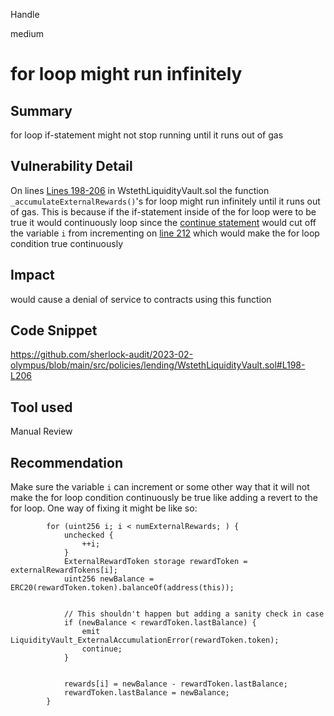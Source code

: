 Handle

medium

# for loop might run infinitely

## Summary
for loop if-statement might not stop running until it runs out of gas
## Vulnerability Detail
On lines [Lines 198-206](https://github.com/sherlock-audit/2023-02-olympus/blob/main/src/policies/lending/WstethLiquidityVault.sol#L198-L206) in WstethLiquidityVault.sol the function `_accumulateExternalRewards()`'s for loop might run infinitely until it runs out of gas. This is because if the if-statement inside of the for loop were to be true it would continuously  loop since the [continue statement](https://github.com/sherlock-audit/2023-02-olympus/blob/main/src/policies/lending/WstethLiquidityVault.sol#L205) would cut off the variable `i` from incrementing on [line 212](https://github.com/sherlock-audit/2023-02-olympus/blob/main/src/policies/lending/WstethLiquidityVault.sol#L212) which would make the for loop condition true continuously
## Impact
would cause a denial of service to contracts using this function
## Code Snippet
https://github.com/sherlock-audit/2023-02-olympus/blob/main/src/policies/lending/WstethLiquidityVault.sol#L198-L206


## Tool used

Manual Review

## Recommendation
Make sure the variable `i` can increment or some other way that it will not make the for loop condition continuously be true like adding a revert to the for loop. One way of fixing it might be like so:
```solidity
        for (uint256 i; i < numExternalRewards; ) {
            unchecked {
                ++i;
            }
            ExternalRewardToken storage rewardToken = externalRewardTokens[i];
            uint256 newBalance = ERC20(rewardToken.token).balanceOf(address(this));


            // This shouldn't happen but adding a sanity check in case
            if (newBalance < rewardToken.lastBalance) {
                emit LiquidityVault_ExternalAccumulationError(rewardToken.token);
                continue;
            }


            rewards[i] = newBalance - rewardToken.lastBalance;
            rewardToken.lastBalance = newBalance;
        }
```

